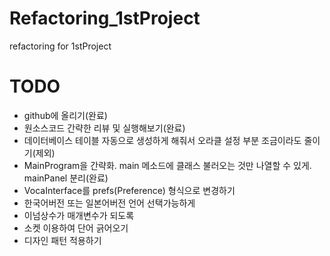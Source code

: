 # Refactoring_1stProject
refactoring for 1stProject

# TODO
* github에 올리기(완료)
* 원소스코드 간략한 리뷰 및 실행해보기(완료)
* 데이터베이스 테이블 자동으로 생성하게 해줘서 오라클 설정 부분 조금이라도 줄이기(제외)
* MainProgram을 간략화. main 메소드에 클래스 불러오는 것만 나열할 수 있게. mainPanel 분리(완료)
* VocaInterface를 prefs(Preference) 형식으로 변경하기
* 한국어버전 또는 일본어버전 언어 선택가능하게
* 이넘상수가 매개변수가 되도록
* 소켓 이용하여 단어 긁어오기
* 디자인 패턴 적용하기